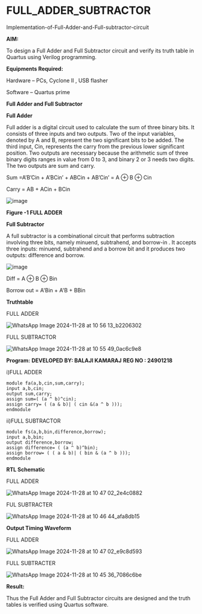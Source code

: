 # FULL_ADDER_SUBTRACTOR

Implementation-of-Full-Adder-and-Full-subtractor-circuit

**AIM:**

To design a Full Adder and Full Subtractor circuit and verify its truth table in Quartus using Verilog programming.

**Equipments Required:**

Hardware – PCs, Cyclone II , USB flasher

Software – Quartus prime

**Full Adder and Full Subtractor**

**Full Adder**

Full adder is a digital circuit used to calculate the sum of three binary bits. It consists of three inputs and two outputs. Two of the input variables, denoted by A and B, represent the two significant bits to be added. The third input, Cin, represents the carry from the previous lower significant position. Two outputs are necessary because the arithmetic sum of three binary digits ranges in value from 0 to 3, and binary 2 or 3 needs two digits. The two outputs are sum and carry.

Sum =A’B’Cin + A’BCin’ + ABCin + AB’Cin’ = A ⊕ B ⊕ Cin 

Carry = AB + ACin + BCin

![image](https://github.com/naavaneetha/FULL_ADDER_SUBTRACTOR/assets/154305477/0f30ba51-5ffb-4198-845f-18e054f675e7)

**Figure -1 FULL ADDER**

**Full Subtractor**

A full subtractor is a combinational circuit that performs subtraction involving three bits, namely minuend, subtrahend, and borrow-in . It accepts three inputs: minuend, subtrahend and a borrow bit and it produces two outputs: difference and borrow.

![image](https://github.com/naavaneetha/FULL_ADDER_SUBTRACTOR/assets/154305477/02b24f51-ab51-4304-9ad6-7b81ffc1ead5)

Diff = A ⊕ B ⊕ Bin 

Borrow out = A'Bin + A'B + BBin

**Truthtable**

FULL ADDER

![WhatsApp Image 2024-11-28 at 10 56 13_b2206302](https://github.com/user-attachments/assets/e1492482-8423-4cda-838a-845458a45406)

FULL SUBTRACTOR

![WhatsApp Image 2024-11-28 at 10 55 49_0ac6c9e8](https://github.com/user-attachments/assets/c6110642-81ac-4d11-bbbf-a98cbb47bb0d)



**Program:**
**DEVELOPED BY: BALAJI KAMARAJ**
**REG NO : 24901218**


i)FULL ADDER
```
module fa(a,b,cin,sum,carry);
input a,b,cin;
output sum,carry;
assign sum=( (a ^ b)^cin);
assign carry= ( (a & b)| ( cin &(a ^ b )));
endmodule
```

ii)FULL SUBTRACTOR
```
module fs(a,b,bin,difference,borrow);
input a,b,bin;
output difference,borrow;
assign difference= ( (a ^ b)^bin);
assign borrow= ( ( a & b)| ( bin & (a ^ b )));
endmodule
```
**RTL Schematic**

FULL ADDER

![WhatsApp Image 2024-11-28 at 10 47 02_2e4c0882](https://github.com/user-attachments/assets/4bfa7478-6d86-4acb-92ed-d6cc95e0a03b)


FUL SUBTRACTER

![WhatsApp Image 2024-11-28 at 10 46 44_afa8db15](https://github.com/user-attachments/assets/9d6729dd-9945-460e-a975-f6c0e45ff5ce)


**Output Timing Waveform**

FULL ADDER

![WhatsApp Image 2024-11-28 at 10 47 02_e9c8d593](https://github.com/user-attachments/assets/dd07c4ca-65ab-49bb-bce4-5d1776bfd395)


FULL SUBTRACTER

![WhatsApp Image 2024-11-28 at 10 45 36_7086c6be](https://github.com/user-attachments/assets/1195dc97-941c-47b0-84a2-3aab53c91873)


**Result:**

Thus the Full Adder and Full Subtractor circuits are designed and the truth tables is verified using Quartus software.
